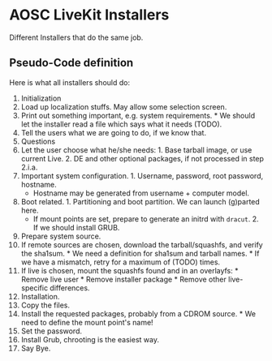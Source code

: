 AOSC LiveKit Installers
=======================

Different Installers that do the same job.

Pseudo-Code definition
----------------------

Here is what all installers should do:

1. Initialization
  1. Load up localization stuffs. May allow some selection screen.
  2. Print out something important, e.g. system requirements.
    * We should let the installer read a file which says what it needs (TODO).
  3. Tell the users what we are going to do, if we know that.
2. Questions
  1. Let the user choose what he/she needs:
    1. Base tarball image, or use current Live.
    2. DE and other optional packages, if not processed in step 2.i.a.
  2. Important system configuration.
    1. Username, password, root password, hostname.
      * Hostname may be generated from username + computer model.
  3. Boot related.
    1. Partitioning and boot partition. We can launch (g)parted here.
      * If mount points are set, prepare to generate an initrd with `dracut`.
    2. If we should install GRUB.
3. Prepare system source.
  1. If remote sources are chosen, download the tarball/squashfs,
     and verify the sha1sum.
    * We need a definition for sha1sum and tarball names.
    * If we have a mismatch, retry for a maximum of (TODO) times.
  2. If live is chosen, mount the squashfs found and in an overlayfs:
    * Remove live user
    * Remove installer package
    * Remove other live-specific differences.
4. Installation.
  1. Copy the files.
  2. Install the requested packages, probably from a CDROM source.
    * We need to define the mount point's name!
  3. Set the password.
  4. Install Grub, chrooting is the easiest way.
5. Say Bye.

